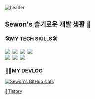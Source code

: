 ![header](https://capsule-render.vercel.app/api?type=waving&color=auto&height=300&section=header&text=Sewon's%20DevLife&fontSize=90)


## Sewon's 슬기로운 개발 생활 👋
 
### 🛠MY TECH SKILLS🛠    

<img src="https://img.shields.io/badge/Python-3776AB?style=flat-square&logo=Python&logoColor=white"/>&nbsp;
<img src="https://img.shields.io/badge/Java-007396?style=flat-square&logo=Java&logoColor=white"/>&nbsp;
<img src="https://img.shields.io/badge/Django-092E20?style=flat-square&logo=Django&logoColor=white"/>&nbsp;
<img src="https://img.shields.io/badge/SpringBoot-6DB33F?style=flat-square&logo=Springboot&logoColor=white"/>&nbsp;   
<img src="https://img.shields.io/badge/Docker-2496ED?style=flat-square&logo=Docker&logoColor=white"/>&nbsp;
<img src="https://img.shields.io/badge/Git-181717?style=flat-square&logo=git&logoColor=white"/>&nbsp;
<img src="https://img.shields.io/badge/MySQL-4479A1?style=flat-square&logo=mysql&logoColor=white"/>&nbsp;   


### ✍🏻MY DEVLOG

[![Sewon's GitHub stats](https://github-readme-stats.vercel.app/api?username=sw-develop&count_private=true&show_icons=true&theme=radical)](https://github.com/anuraghazra/github-readme-stats)

📎[Tistory](https://fordevelop.tistory.com)


<!--
**sw-develop/sw-develop** is a ✨ _special_ ✨ repository because its `README.md` (this file) appears on your GitHub profile.

Here are some ideas to get you started:

- 🔭 I’m currently working on ...
- 🌱 I’m currently learning ...
- 👯 I’m looking to collaborate on ...
- 🤔 I’m looking for help with ...
- 💬 Ask me about ...
- 📫 How to reach me: ...
- 😄 Pronouns: ...
- ⚡ Fun fact: ...
-->
